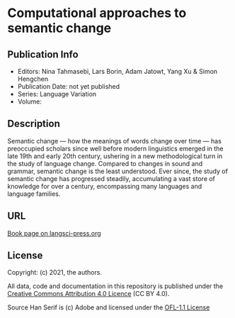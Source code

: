 # Computational approaches to semantic change
 

## Publication Info

- Editors: Nina Tahmasebi, Lars Borin, Adam Jatowt, Yang Xu & Simon Hengchen
- Publication Date: not yet published
- Series: Language Variation
- Volume: 

## Description
Semantic change — how the meanings of words change over time — has preoccupied scholars since well before modern linguistics emerged in the late 19th and early 20th century, ushering in a new methodological turn in the study of language change. Compared to changes in sound and grammar, semantic change is the least  understood. Ever since, the study of semantic change has progressed steadily, accumulating a vast store of knowledge for over a century, encompassing many languages and language families. 


## URL

[Book page on langsci-press.org](http://langsci-press.org/catalog/book/303)


## License

Copyright: (c) 2021, the authors.

All data, code and documentation in this repository is published under the
[Creative Commons Attribution 4.0 Licence](http://creativecommons.org/licenses/by/4.0/)
(CC BY 4.0).

Source Han Serif is (c) Adobe and licensed under the [OFL-1.1 License](https://scripts.sil.org/OFL) 
